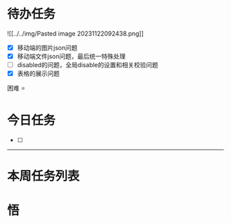 # 待办任务

![[../../img/Pasted image 20231122092438.png]]

- [x] 移动端的图片json问题
- [x] 移动端文件json问题，最后统一特殊处理
- [ ] disabled的问题，全局disable的设置和相关校验问题
- [x] 表格的展示问题

困难
⭐

# 今日任务
- [ ] 




------
# 本周任务列表



# 悟